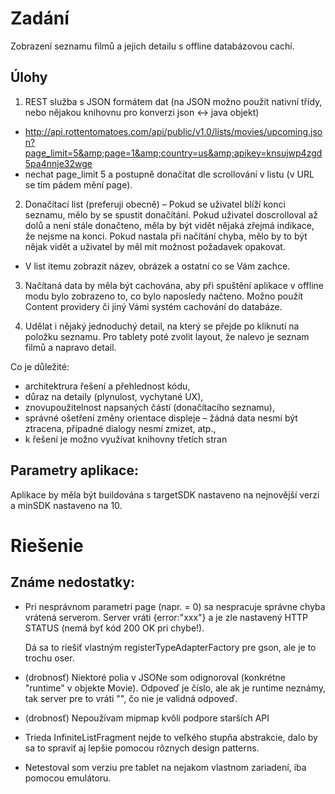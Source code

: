 Zadání
======

Zobrazení seznamu filmů a jejich detailu s offline databázovou cachí.

Úlohy
-----
1. REST služba s JSON formátem dat (na JSON možno použít nativní třídy, nebo nějakou knihovnu pro konverzi json <-> java objekt)
  - http://api.rottentomatoes.com/api/public/v1.0/lists/movies/upcoming.json?page_limit=5&amp;page=1&amp;country=us&amp;apikey=knsujwp4zgd5pa4nnje32wge 
  - nechat page_limit 5 a postupně donačítat dle scrollování v listu (v URL se tím pádem mění page).

2. Donačítací list (preferuji obecně) – Pokud se uživatel blíží konci seznamu, mělo by se spustit donačítání. Pokud uživatel doscrolloval až dolů a není stále donačteno, měla by být vidět nějaká zřejmá indikace, že nejsme na konci. Pokud nastala při načítání chyba, mělo by to být nějak vidět a uživatel by měl mít možnost požadavek opakovat.
  - V list itemu zobrazit název, obrázek a ostatní co se Vám zachce.

3. Načítaná data by měla být cachována, aby při spuštění aplikace v offline modu bylo zobrazeno to, co bylo naposledy načteno. Možno použít Content providery či jiný Vámi systém cachování do databáze.

4. Udělat i nějaký jednoduchý detail, na který se přejde po kliknutí na položku seznamu. Pro tablety poté zvolit layout, že nalevo je seznam filmů a napravo detail.

Co je důležité: 
  - architektrura řešení a přehlednost kódu,
  - důraz na detaily (plynulost, vychytané UX),
  - znovupoužitelnost napsaných částí (donačítacího seznamu),
  - správné ošetření změny orientace displeje – žádná data nesmí být ztracena, případné dialogy nesmí zmizet, atp.,
  - k řešení je možno využívat knihovny třetích stran

Parametry aplikace:
-------------------
Aplikace by měla být buildována s targetSDK nastaveno na nejnovější verzi a minSDK nastaveno na 10.

Riešenie
========

Známe nedostatky:
-----------------
- Pri nesprávnom parametri page (napr. = 0) sa nespracuje správne chyba vrátená serverom. Server vráti {error:"xxx"} a je zle nastavený HTTP STATUS (nemá byť kód 200 OK pri chybe!).
   
  Dá sa to riešiť vlastným registerTypeAdapterFactory pre gson, ale je to trochu oser.

- (drobnosť) Niektoré polia v JSONe som odignoroval (konkrétne "runtime" v objekte Movie). Odpoveď je číslo, ale ak je runtime neznámy, tak server pre to vráti "", čo nie je validná odpoveď. 

- (drobnosť) Nepoužívam mipmap kvôli podpore starších API

- Trieda InfiniteListFragment nejde to veľkého stupňa abstrakcie, dalo by sa to spraviť aj lepšie pomocou rôznych design patterns.

- Netestoval som verziu pre tablet na nejakom vlastnom zariadení, iba pomocou emulátoru.
